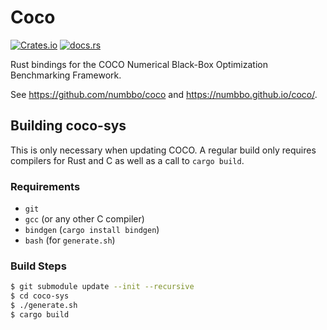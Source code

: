 # Coco

[![Crates.io](https://img.shields.io/crates/v/coco-rs)](https://crates.io/crates/coco-rs)
[![docs.rs](https://img.shields.io/docsrs/coco?color=blue)](https://docs.rs/coco-rs/latest/coco_rs/)

Rust bindings for the COCO Numerical Black-Box Optimization Benchmarking Framework.

See https://github.com/numbbo/coco and https://numbbo.github.io/coco/.

## Building coco-sys

This is only necessary when updating COCO. A regular build only requires compilers for Rust and C as well as a call to `cargo build`.

### Requirements

- `git`
- `gcc` (or any other C compiler)
- `bindgen` (`cargo install bindgen`)
- `bash` (for `generate.sh`)

### Build Steps

```sh
$ git submodule update --init --recursive
$ cd coco-sys
$ ./generate.sh
$ cargo build
```